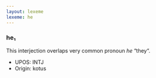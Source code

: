 ```yaml
---
layout: lexeme
lexeme: he
---
```


###  he₁

This interjection overlaps very common pronoun *he* “they“.
* UPOS:  INTJ
* Origin:  kotus

